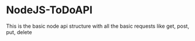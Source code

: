# NodeJS-ToDoAPI
This is the basic node api structure with all the basic requests like get, post, put, delete
